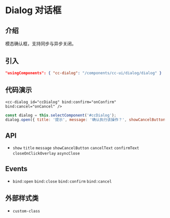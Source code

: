 # Dialog 对话框

## 介绍
模态确认框，支持同步与异步关闭。

## 引入
```json
"usingComponents": { "cc-dialog": "/components/cc-ui/dialog/dialog" }
```

## 代码演示
```wxml
<cc-dialog id="ccDialog" bind:confirm="onConfirm" bind:cancel="onCancel" />
```
```js
const dialog = this.selectComponent('#ccDialog');
dialog.open({ title: '提示', message: '确认执行该操作？', showCancelButton: true });
```

## API
- `show` `title` `message` `showCancelButton` `cancelText` `confirmText` `closeOnClickOverlay` `asyncClose`

## Events
- `bind:open` `bind:close` `bind:confirm` `bind:cancel`

## 外部样式类
- `custom-class` 